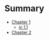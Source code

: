 # Summary

- [Chapter 1](./charpter1/chapter_1.md)
  - [in 1.1](./chapter-1/chapter_1_1.md)
- [Chapter 2](./chapter_2.md)
